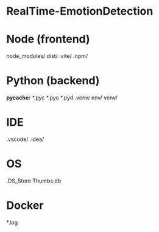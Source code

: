 # RealTime-EmotionDetection
# Node (frontend)
node_modules/
dist/
.vite/
.npm/

# Python (backend)
__pycache__/
*.pyc
*.pyo
*.pyd
.venv/
env/
venv/

# IDE
.vscode/
.idea/

# OS
.DS_Store
Thumbs.db

# Docker
*.log
